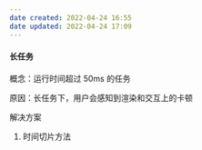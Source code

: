 ```yaml
---
date created: 2022-04-24 16:55
date updated: 2022-04-24 17:09
---
```


#### 长任务

概念：运行时间超过 50ms 的任务

原因：长任务下，用户会感知到渲染和交互上的卡顿

解决方案

1. 时间切片方法
